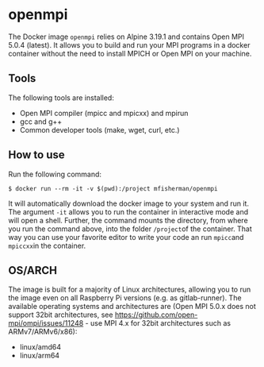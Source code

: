 # openmpi
The Docker image `openmpi` relies on Alpine 3.19.1 and contains Open MPI 5.0.4 (latest).
It allows you to build and run your MPI programs in a docker container without the need to install MPICH or Open MPI on your machine.

## Tools
The following tools are installed:
- Open MPI compiler (mpicc and mpicxx) and mpirun
- gcc and g++
- Common developer tools (make, wget, curl, etc.)

## How to use
Run the following command:
```
$ docker run --rm -it -v $(pwd):/project mfisherman/openmpi
```
It will automatically download the docker image to your system and run it.
The argument `-it` allows you to run the container in interactive mode and will open a shell.
Further, the command mounts the directory, from where you run the command above, into the folder `/project`of the container.
That way you can use your favorite editor to write your code an run `mpicc`and `mpiccxx`in the container.

## OS/ARCH
The image is built for a majority of Linux architectures, allowing you to run the image even on all Raspberry Pi versions (e.g. as gitlab-runner).
The available operating systems and architectures are (Open MPI 5.0.x does not support 32bit architectures, see https://github.com/open-mpi/ompi/issues/11248 - use MPI 4.x for 32bit architectures such as ARMv7/ARMv6/x86):

 - linux/amd64
 - linux/arm64

